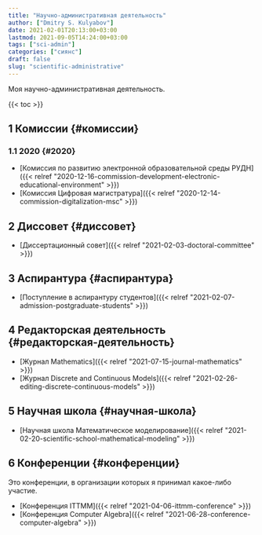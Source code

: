 ```yaml
---
title: "Научно-административная деятельность"
author: ["Dmitry S. Kulyabov"]
date: 2021-02-01T20:13:00+03:00
lastmod: 2021-09-05T14:24:00+03:00
tags: ["sci-admin"]
categories: ["сиянс"]
draft: false
slug: "scientific-administrative"
---
```


Моя научно-административная деятельность.

<!--more-->

{{< toc >}}


## <span class="section-num">1</span> Комиссии {#комиссии}


### <span class="section-num">1.1</span> 2020 {#2020}

-   [Комиссия по развитию электронной образовательной среды РУДН]({{< relref "2020-12-16-commission-development-electronic-educational-environment" >}})
-   [Комиссия Цифровая магистратура]({{< relref "2020-12-14-commission-digitalization-msc" >}})


## <span class="section-num">2</span> Диссовет {#диссовет}

-   [Диссертационный совет]({{< relref "2021-02-03-doctoral-committee" >}})


## <span class="section-num">3</span> Аспирантура {#аспирантура}

-   [Поступление в аспирантуру студентов]({{< relref "2021-02-07-admission-postgraduate-students" >}})


## <span class="section-num">4</span> Редакторская деятельность {#редакторская-деятельность}

-   [Журнал Mathematics]({{< relref "2021-07-15-journal-mathematics" >}})
-   [Журнал Discrete and Continuous Models]({{< relref "2021-02-26-editing-discrete-continuous-models" >}})


## <span class="section-num">5</span> Научная школа {#научная-школа}

-   [Научная школа Математическое моделирование]({{< relref "2021-02-20-scientific-school-mathematical-modeling" >}})


## <span class="section-num">6</span> Конференции {#конференции}

Это конференции, в организации которых я принимал какое-либо участие.

-   [Конференция ITTMM]({{< relref "2021-04-06-ittmm-conference" >}})
-   [Конференция Computer Algebra]({{< relref "2021-06-28-conference-computer-algebra" >}})
